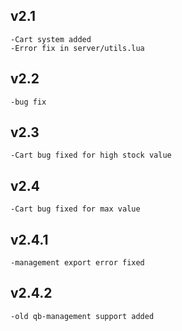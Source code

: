 ## v2.1
    -Cart system added
    -Error fix in server/utils.lua
## v2.2
    -bug fix
## v2.3
    -Cart bug fixed for high stock value
## v2.4
    -Cart bug fixed for max value
## v2.4.1
    -management export error fixed
## v2.4.2
    -old qb-management support added